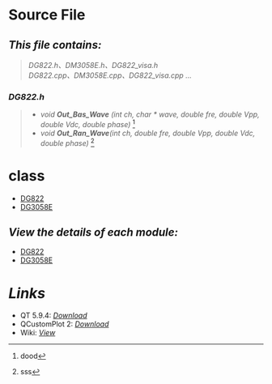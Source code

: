 
# Source File
## *This file contains:*  
   >*DG822.h、DM3058E.h、DG822_visa.h  
   >DG822.cpp、DM3058E.cpp、DG822_visa.cpp ...*  
   
### *DG822.h*   
> *  *void **Out\_Bas\_Wave** (int ch, char * wave, double fre, double Vpp, double Vdc, double phase)* [^1]    
> *  *void **Out\_Ran\_Wave**(int ch, double fre, double Vpp, double Vdc, double phase)* [^2]  
> 
 


# class  
+ [DG822]()  
+ [DG3058E]()
## *View the details of each module:*

+ [DG822]()  
+ [DG3058E]()

[^1]:dood  
# *Links*  

* QT 5.9.4:  *[Download](http://download.qt.io/archive/qt/5.9/5.9.4/)*
* QCustomPlot 2:  *[Download](https://www.qcustomplot.com/index.php/download)*
* Wiki:  *[View](http://192.168.123.39:3300/Vogue/wud/wiki)*  

[^1]:输出基本波形,参数列表:通道，波形， 频率， 幅度， 偏移电压，起始相位   
[^2]:sss

